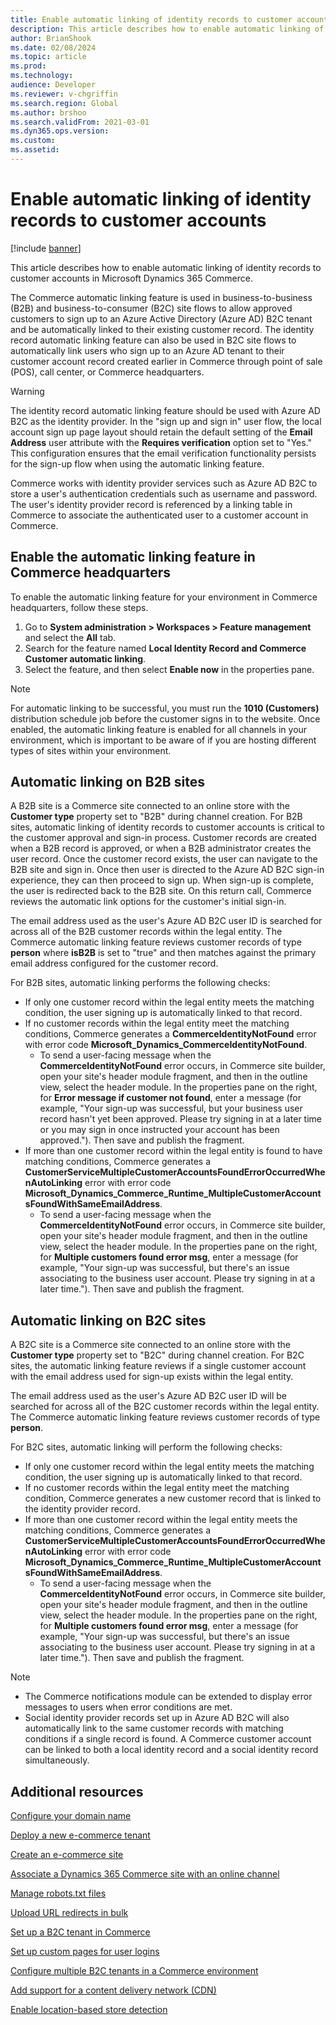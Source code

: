 ```yaml
---
title: Enable automatic linking of identity records to customer accounts
description: This article describes how to enable automatic linking of identity records to customer accounts in Microsoft Dynamics 365 Commerce.
author: BrianShook
ms.date: 02/08/2024
ms.topic: article
ms.prod: 
ms.technology: 
audience: Developer
ms.reviewer: v-chgriffin
ms.search.region: Global
ms.author: brshoo
ms.search.validFrom: 2021-03-01
ms.dyn365.ops.version: 
ms.custom: 
ms.assetid: 
---
```


# Enable automatic linking of identity records to customer accounts 

[!include [banner](../includes/banner.md)]

This article describes how to enable automatic linking of identity records to customer accounts in Microsoft Dynamics 365 Commerce.

The Commerce automatic linking feature is used in business-to-business (B2B) and business-to-consumer (B2C) site flows to allow approved customers to sign up to an Azure Active Directory (Azure AD) B2C tenant and be automatically linked to their existing customer record. The identity record automatic linking feature can also be used in B2C site flows to automatically link users who sign up to an Azure AD tenant to their customer account record created earlier in Commerce through point of sale (POS), call center, or Commerce headquarters.

> [!WARNING] 
> The identity record automatic linking feature should be used with Azure AD B2C as the identity provider. In the "sign up and sign in" user flow, the local account sign up page layout should retain the default setting of the **Email Address** user attribute with the **Requires verification** option set to "Yes." This configuration ensures that the email verification functionality persists for the sign-up flow when using the automatic linking feature.

Commerce works with identity provider services such as Azure AD B2C to store a user's authentication credentials such as username and password. The user's identity provider  record is referenced by a linking table in Commerce to associate the authenticated user to a customer account in Commerce. 

## Enable the automatic linking feature in Commerce headquarters 

To enable the automatic linking feature for your environment in Commerce headquarters, follow these steps. 

1. Go to **System administration \> Workspaces \> Feature management** and select the **All** tab. 
1. Search for the feature named **Local Identity Record and Commerce Customer automatic linking**.
1. Select the feature, and then select **Enable now** in the properties pane.

> [!NOTE]
> For automatic linking to be successful, you must run the **1010 (Customers)** distribution schedule job before the customer signs in to the website. Once enabled, the automatic linking feature is enabled for all channels in your environment, which is important to be aware of if you are hosting different types of sites within your environment.

## Automatic linking on B2B sites 

A B2B site is a Commerce site connected to an online store with the **Customer type** property set to "B2B" during channel creation. For B2B sites, automatic linking of identity records to customer accounts is critical to the customer approval and sign-in process. Customer records are created when a B2B record is approved, or when a B2B administrator creates the user record. Once the customer record exists, the user can navigate to the B2B site and sign in. Once then user is directed to the Azure AD B2C sign-in experience, they can then proceed to sign up. When sign-up is complete, the user is redirected back to the B2B site. On this return call, Commerce reviews the automatic link options for the customer's initial sign-in.

The email address used as the user's Azure AD B2C user ID is searched for across all of the B2B customer records within the legal entity. The Commerce automatic linking feature  reviews customer records of type **person** where **isB2B** is set to "true" and then matches against the primary email address configured for the customer record.

For B2B sites, automatic linking performs the following checks:

- If only one customer record within the legal entity meets the matching condition, the user signing up is automatically linked to that record.
- If no customer records within the legal entity meet the matching conditions, Commerce generates a **CommerceIdentityNotFound** error with error code **Microsoft_Dynamics_CommerceIdentityNotFound**.
    - To send a user-facing message when the **CommerceIdentityNotFound** error occurs, in Commerce site builder, open your site's header module fragment, and then in the outline view, select the header module. In the properties pane on the right, for **Error message if customer not found**, enter a message (for example, "Your sign-up was successful, but your business user record hasn't yet been approved. Please try signing in at a later time or you may sign in once instructed your account has been approved."). Then save and publish the fragment.
- If more than one customer record within the legal entity is found to have matching conditions, Commerce generates a **CustomerServiceMultipleCustomerAccountsFoundErrorOccurredWhenAutoLinking** error with error code **Microsoft_Dynamics_Commerce_Runtime_MultipleCustomerAccountsFoundWithSameEmailAddress**.
    - To send a user-facing message when the **CommerceIdentityNotFound** error occurs, in Commerce site builder, open your site's header module fragment, and then in the outline view, select the header module. In the properties pane on the right, for **Multiple customers found error msg**, enter a message (for example, "Your sign-up was successful, but there's an issue associating to the business user account. Please try signing in at a later time."). Then save and publish the fragment.

## Automatic linking on B2C sites

A B2C site is a Commerce site connected to an online store with the **Customer type** property set to "B2C" during channel creation. For B2C sites, the automatic linking feature reviews if a single customer account with the email address used for sign-up exists within the legal entity.

The email address used as the user's Azure AD B2C user ID will be searched for across all of the B2C customer records within the legal entity. The Commerce automatic linking feature reviews customer records of type **person**.

For B2C sites, automatic linking will perform the following checks:

- If only one customer record within the legal entity meets the matching condition, the user signing up is automatically linked to that record.
- If no customer records within the legal entity meet the matching condition, Commerce generates a new customer record that is linked to the identity provider record. 
- If more than one customer record within the legal entity meets the matching conditions, Commerce generates a **CustomerServiceMultipleCustomerAccountsFoundErrorOccurredWhenAutoLinking** error with error code **Microsoft_Dynamics_Commerce_Runtime_MultipleCustomerAccountsFoundWithSameEmailAddress**.
    - To send a user-facing message when the **CommerceIdentityNotFound** error occurs, in Commerce site builder, open your site's header module fragment, and then in the outline view, select the header module. In the properties pane on the right, for **Multiple customers found error msg**, enter a message (for example, "Your sign-up was successful, but there's an issue associating to the business user account. Please try signing in at a later time."). Then save and publish the fragment.

> [!NOTE]
> - The Commerce notifications module can be extended to display error messages to users when error conditions are met.
> - Social identity provider records set up in Azure AD B2C will also automatically link to the same customer records with matching conditions if a single record is found. A Commerce customer account can be linked to both a local identity record and a social identity record simultaneously.

## Additional resources

[Configure your domain name](../configure-your-domain-name.md)

[Deploy a new e-commerce tenant](../deploy-ecommerce-site.md)

[Create an e-commerce site](../create-ecommerce-site.md)

[Associate a Dynamics 365 Commerce site with an online channel](../associate-site-online-store.md)

[Manage robots.txt files](../manage-robots-txt-files.md)

[Upload URL redirects in bulk](upload-bulk-redirects.md)

[Set up a B2C tenant in Commerce](set-up-B2C-tenant.md)

[Set up custom pages for user logins](../custom-pages-user-logins.md)

[Configure multiple B2C tenants in a Commerce environment](../configure-multi-B2C-tenants.md)

[Add support for a content delivery network (CDN)](../add-cdn-support.md)

[Enable location-based store detection](../enable-store-detection.md)
